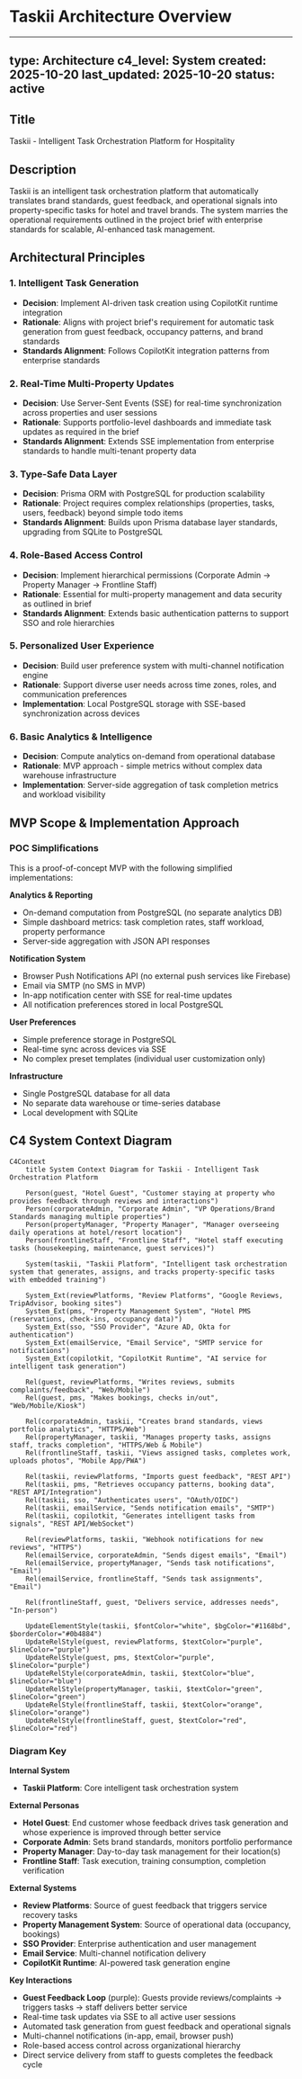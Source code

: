 # Taskii Architecture Overview

---
type: Architecture
c4_level: System
created: 2025-10-20
last_updated: 2025-10-20
status: active
---

## Title

Taskii - Intelligent Task Orchestration Platform for Hospitality

## Description

Taskii is an intelligent task orchestration platform that automatically translates brand standards, guest feedback, and operational signals into property-specific tasks for hotel and travel brands. The system marries the operational requirements outlined in the project brief with enterprise standards for scalable, AI-enhanced task management.

## Architectural Principles

### 1. Intelligent Task Generation
- **Decision**: Implement AI-driven task creation using CopilotKit runtime integration
- **Rationale**: Aligns with project brief's requirement for automatic task generation from guest feedback, occupancy patterns, and brand standards
- **Standards Alignment**: Follows CopilotKit integration patterns from enterprise standards

### 2. Real-Time Multi-Property Updates
- **Decision**: Use Server-Sent Events (SSE) for real-time synchronization across properties and user sessions
- **Rationale**: Supports portfolio-level dashboards and immediate task updates as required in the brief
- **Standards Alignment**: Extends SSE implementation from enterprise standards to handle multi-tenant property data

### 3. Type-Safe Data Layer
- **Decision**: Prisma ORM with PostgreSQL for production scalability
- **Rationale**: Project requires complex relationships (properties, tasks, users, feedback) beyond simple todo items
- **Standards Alignment**: Builds upon Prisma database layer standards, upgrading from SQLite to PostgreSQL

### 4. Role-Based Access Control
- **Decision**: Implement hierarchical permissions (Corporate Admin → Property Manager → Frontline Staff)
- **Rationale**: Essential for multi-property management and data security as outlined in brief
- **Standards Alignment**: Extends basic authentication patterns to support SSO and role hierarchies

### 5. Personalized User Experience
- **Decision**: Build user preference system with multi-channel notification engine
- **Rationale**: Support diverse user needs across time zones, roles, and communication preferences
- **Implementation**: Local PostgreSQL storage with SSE-based synchronization across devices

### 6. Basic Analytics & Intelligence
- **Decision**: Compute analytics on-demand from operational database
- **Rationale**: MVP approach - simple metrics without complex data warehouse infrastructure
- **Implementation**: Server-side aggregation of task completion metrics and workload visibility

## MVP Scope & Implementation Approach

### POC Simplifications
This is a proof-of-concept MVP with the following simplified implementations:

**Analytics & Reporting**
- On-demand computation from PostgreSQL (no separate analytics DB)
- Simple dashboard metrics: task completion rates, staff workload, property performance
- Server-side aggregation with JSON API responses

**Notification System**
- Browser Push Notifications API (no external push services like Firebase)
- Email via SMTP (no SMS in MVP)
- In-app notification center with SSE for real-time updates
- All notification preferences stored in local PostgreSQL

**User Preferences**
- Simple preference storage in PostgreSQL
- Real-time sync across devices via SSE
- No complex preset templates (individual user customization only)

**Infrastructure**
- Single PostgreSQL database for all data
- No separate data warehouse or time-series database
- Local development with SQLite

## C4 System Context Diagram

```mermaid
C4Context
    title System Context Diagram for Taskii - Intelligent Task Orchestration Platform

    Person(guest, "Hotel Guest", "Customer staying at property who provides feedback through reviews and interactions")
    Person(corporateAdmin, "Corporate Admin", "VP Operations/Brand Standards managing multiple properties")
    Person(propertyManager, "Property Manager", "Manager overseeing daily operations at hotel/resort location")
    Person(frontlineStaff, "Frontline Staff", "Hotel staff executing tasks (housekeeping, maintenance, guest services)")
    
    System(taskii, "Taskii Platform", "Intelligent task orchestration system that generates, assigns, and tracks property-specific tasks with embedded training")
    
    System_Ext(reviewPlatforms, "Review Platforms", "Google Reviews, TripAdvisor, booking sites")
    System_Ext(pms, "Property Management System", "Hotel PMS (reservations, check-ins, occupancy data)")
    System_Ext(sso, "SSO Provider", "Azure AD, Okta for authentication")
    System_Ext(emailService, "Email Service", "SMTP service for notifications")
    System_Ext(copilotkit, "CopilotKit Runtime", "AI service for intelligent task generation")
    
    Rel(guest, reviewPlatforms, "Writes reviews, submits complaints/feedback", "Web/Mobile")
    Rel(guest, pms, "Makes bookings, checks in/out", "Web/Mobile/Kiosk")
    
    Rel(corporateAdmin, taskii, "Creates brand standards, views portfolio analytics", "HTTPS/Web")
    Rel(propertyManager, taskii, "Manages property tasks, assigns staff, tracks completion", "HTTPS/Web & Mobile")
    Rel(frontlineStaff, taskii, "Views assigned tasks, completes work, uploads photos", "Mobile App/PWA")
    
    Rel(taskii, reviewPlatforms, "Imports guest feedback", "REST API")
    Rel(taskii, pms, "Retrieves occupancy patterns, booking data", "REST API/Integration")
    Rel(taskii, sso, "Authenticates users", "OAuth/OIDC")
    Rel(taskii, emailService, "Sends notification emails", "SMTP")
    Rel(taskii, copilotkit, "Generates intelligent tasks from signals", "REST API/WebSocket")
    
    Rel(reviewPlatforms, taskii, "Webhook notifications for new reviews", "HTTPS")
    Rel(emailService, corporateAdmin, "Sends digest emails", "Email")
    Rel(emailService, propertyManager, "Sends task notifications", "Email")
    Rel(emailService, frontlineStaff, "Sends task assignments", "Email")
    
    Rel(frontlineStaff, guest, "Delivers service, addresses needs", "In-person")

    UpdateElementStyle(taskii, $fontColor="white", $bgColor="#1168bd", $borderColor="#0b4884")
    UpdateRelStyle(guest, reviewPlatforms, $textColor="purple", $lineColor="purple")
    UpdateRelStyle(guest, pms, $textColor="purple", $lineColor="purple")
    UpdateRelStyle(corporateAdmin, taskii, $textColor="blue", $lineColor="blue")
    UpdateRelStyle(propertyManager, taskii, $textColor="green", $lineColor="green")
    UpdateRelStyle(frontlineStaff, taskii, $textColor="orange", $lineColor="orange")
    UpdateRelStyle(frontlineStaff, guest, $textColor="red", $lineColor="red")
```

### Diagram Key

**Internal System**
- **Taskii Platform**: Core intelligent task orchestration system

**External Personas**
- **Hotel Guest**: End customer whose feedback drives task generation and whose experience is improved through better service
- **Corporate Admin**: Sets brand standards, monitors portfolio performance
- **Property Manager**: Day-to-day task management for their location(s)
- **Frontline Staff**: Task execution, training consumption, completion verification

**External Systems**
- **Review Platforms**: Source of guest feedback that triggers service recovery tasks
- **Property Management System**: Source of operational data (occupancy, bookings)
- **SSO Provider**: Enterprise authentication and user management
- **Email Service**: Multi-channel notification delivery
- **CopilotKit Runtime**: AI-powered task generation engine

**Key Interactions**
- **Guest Feedback Loop** (purple): Guests provide reviews/complaints → triggers tasks → staff delivers better service
- Real-time task updates via SSE to all active user sessions
- Automated task generation from guest feedback and operational signals
- Multi-channel notifications (in-app, email, browser push)
- Role-based access control across organizational hierarchy
- Direct service delivery from staff to guests completes the feedback cycle